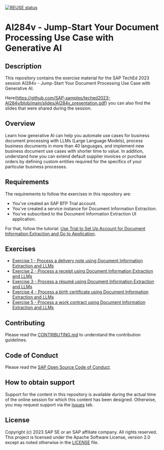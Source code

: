 [![REUSE status](https://api.reuse.software/badge/github.com/SAP-samples/teched2023-AI284v)](https://api.reuse.software/info/github.com/SAP-samples/teched2023-AI284v)

# AI284v - Jump-Start Your Document Processing Use Case with Generative AI

## Description

This repository contains the exercise material for the SAP TechEd 2023 session AI284v - Jump-Start Your Document Processing Use Case with Generative AI. 

Here(https://github.com/SAP-samples/teched2023-AI284v/blob/main/slides/AI284v_presentation.pdf) you can also find the slides that were shared during the session.

## Overview

Learn how generative AI can help you automate use cases for business document processing with LLMs (Large Language Models), process business documents in more than 40 languages, and implement new business document use cases with shorter time to value. In addition, understand how you can extend default supplier invoices or purchase orders by defining custom entities required for the specifics of your particular business processes.

## Requirements

The requirements to follow the exercises in this repository are:
- You've created an SAP BTP Trial account.
- You've created a service instance for Document Information Extraction.
- You've subscribed to the Document Information Extraction UI application.

For that, follow the tutorial: [Use Trial to Set Up Account for Document Information Extraction and Go to Application](https://developers.sap.com/tutorials/cp-aibus-dox-booster-app.html).

## Exercises

- [Exercise 1 - Process a delivery note using Document Information Extraction and LLMs](https://github.com/SAP-samples/teched2023-AI284v/blob/main/exercises/ex1/README.md)
- [Exercise 2 - Process a receipt using Document Information Extraction and LLMs](https://github.com/SAP-samples/teched2023-AI284v/blob/main/exercises/ex2/README.md)
- [Exercise 3 - Process a résumé using Document Information Extraction and LLMs](https://github.com/SAP-samples/teched2023-AI284v/blob/main/exercises/ex3/README.md)
- [Exercise 4 - Process a birth certificate using Document Information Extraction and LLMs](https://github.com/SAP-samples/teched2023-AI284v/blob/main/exercises/ex4/README.md)
- [Exercise 5 - Process a work contract using Document Information Extraction and LLMs](https://github.com/SAP-samples/teched2023-AI284v/blob/main/exercises/ex5/README.md)

## Contributing
Please read the [CONTRIBUTING.md](./CONTRIBUTING.md) to understand the contribution guidelines.

## Code of Conduct
Please read the [SAP Open Source Code of Conduct](https://github.com/SAP-samples/.github/blob/main/CODE_OF_CONDUCT.md).

## How to obtain support

Support for the content in this repository is available during the actual time of the online session for which this content has been designed. Otherwise, you may request support via the [Issues](../../issues) tab.

## License
Copyright (c) 2023 SAP SE or an SAP affiliate company. All rights reserved. This project is licensed under the Apache Software License, version 2.0 except as noted otherwise in the [LICENSE](LICENSES/Apache-2.0.txt) file.
